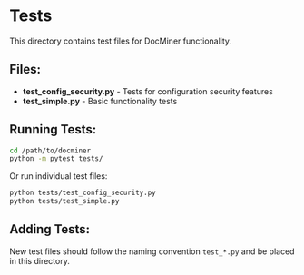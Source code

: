 # Tests

This directory contains test files for DocMiner functionality.

## Files:

- **test_config_security.py** - Tests for configuration security features
- **test_simple.py** - Basic functionality tests

## Running Tests:

```bash
cd /path/to/docminer
python -m pytest tests/
```

Or run individual test files:

```bash
python tests/test_config_security.py
python tests/test_simple.py
```

## Adding Tests:

New test files should follow the naming convention `test_*.py` and be placed in this directory.